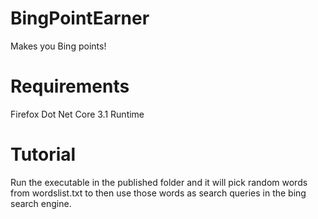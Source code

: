 # BingPointEarner
Makes you Bing points!

# Requirements
Firefox
Dot Net Core 3.1 Runtime

# Tutorial
Run the executable in the published folder and it will pick random words from wordslist.txt
to then use those words as search queries in the bing search engine. 
